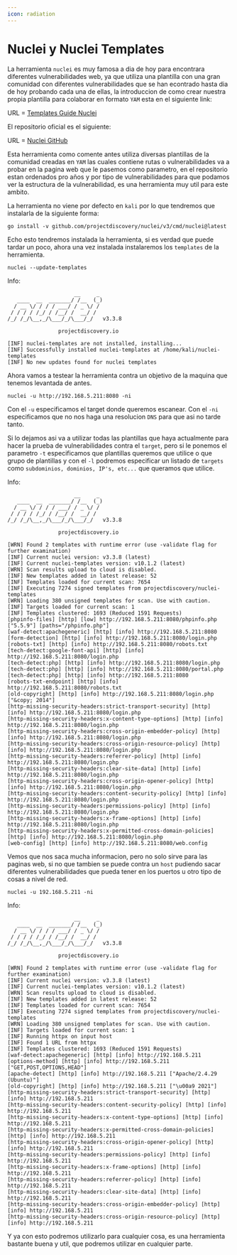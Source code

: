 ```yaml
---
icon: radiation
---
```


# Nuclei y Nuclei Templates

La herramienta `nuclei` es muy famosa a dia de hoy para encontrara diferentes vulnerabilidades web, ya que utiliza una plantilla con una gran comunidad con diferentes vulnerabilidades que se han econtrado hasta dia de hoy probando cada una de ellas, la introduccion de como crear nuestra propia plantilla para colaborar en formato `YAM` esta en el siguiente link:

URL = [Templates Guide Nuclei](https://docs.projectdiscovery.io/templates/introduction)

El repositorio oficial es el siguiente:

URL = [Nuclei GitHub](https://github.com/projectdiscovery/nuclei)

Esta herramienta como comente antes utiliza diversas plantillas de la comunidad creadas en `YAM` las cuales contiene rutas o vulnerabilidades va a probar en la pagina web que le pasemos como parametro, en el repositorio estan ordenados pro años y por tipo de vulnerabilidades para que podamos ver la estructura de la vulnerabilidad, es una herramienta muy util para este ambito.

La herramienta no viene por defecto en `kali` por lo que tendremos que instalarla de la siguiente forma:

```shell
go install -v github.com/projectdiscovery/nuclei/v3/cmd/nuclei@latest
```

Echo esto tendremos instalada la herramienta, si es verdad que puede tardar un poco, ahora una vez instalada instalaremos los `templates` de la herramienta.

```shell
nuclei --update-templates
```

Info:

```
                     __     _
   ____  __  _______/ /__  (_)
  / __ \/ / / / ___/ / _ \/ /
 / / / / /_/ / /__/ /  __/ /
/_/ /_/\__,_/\___/_/\___/_/   v3.3.8

                projectdiscovery.io

[INF] nuclei-templates are not installed, installing...
[INF] Successfully installed nuclei-templates at /home/kali/nuclei-templates
[INF] No new updates found for nuclei templates
```

Ahora vamos a testear la herramienta contra un objetivo de la maquina que tenemos levantada de antes.

```shell
nuclei -u http://192.168.5.211:8080 -ni 
```

Con el `-u` especificamos el target donde queremos escanear. Con el `-ni` especificamos que no nos haga una resolucion `DNS` para que asi no tarde tanto.

Si lo dejamos asi va a utilizar todas las plantillas que haya actualmente para hacer la prueba de vulnerabilidades contra el `target`, pero si le ponemos el parametro `-t` especificamos que plantillas queremos que utilice o que grupo de plantillas y con el `-l` podremos especificar un listado de `targets` como `subdominios, dominios, IP's, etc...` que queramos que utilice.

Info:

```
                     __     _
   ____  __  _______/ /__  (_)
  / __ \/ / / / ___/ / _ \/ /
 / / / / /_/ / /__/ /  __/ /
/_/ /_/\__,_/\___/_/\___/_/   v3.3.8

                projectdiscovery.io

[WRN] Found 2 templates with runtime error (use -validate flag for further examination)
[INF] Current nuclei version: v3.3.8 (latest)
[INF] Current nuclei-templates version: v10.1.2 (latest)
[WRN] Scan results upload to cloud is disabled.
[INF] New templates added in latest release: 52
[INF] Templates loaded for current scan: 7654
[INF] Executing 7274 signed templates from projectdiscovery/nuclei-templates
[WRN] Loading 380 unsigned templates for scan. Use with caution.
[INF] Targets loaded for current scan: 1
[INF] Templates clustered: 1693 (Reduced 1591 Requests)
[phpinfo-files] [http] [low] http://192.168.5.211:8080/phpinfo.php ["5.5.9"] [paths="/phpinfo.php"]
[waf-detect:apachegeneric] [http] [info] http://192.168.5.211:8080
[form-detection] [http] [info] http://192.168.5.211:8080/login.php
[robots-txt] [http] [info] http://192.168.5.211:8080/robots.txt
[tech-detect:google-font-api] [http] [info] http://192.168.5.211:8080/login.php
[tech-detect:php] [http] [info] http://192.168.5.211:8080/login.php
[tech-detect:php] [http] [info] http://192.168.5.211:8080/portal.php
[tech-detect:php] [http] [info] http://192.168.5.211:8080
[robots-txt-endpoint] [http] [info] http://192.168.5.211:8080/robots.txt
[old-copyright] [http] [info] http://192.168.5.211:8080/login.php ["&copy; 2014"]
[http-missing-security-headers:strict-transport-security] [http] [info] http://192.168.5.211:8080/login.php
[http-missing-security-headers:x-content-type-options] [http] [info] http://192.168.5.211:8080/login.php
[http-missing-security-headers:cross-origin-embedder-policy] [http] [info] http://192.168.5.211:8080/login.php
[http-missing-security-headers:cross-origin-resource-policy] [http] [info] http://192.168.5.211:8080/login.php
[http-missing-security-headers:referrer-policy] [http] [info] http://192.168.5.211:8080/login.php
[http-missing-security-headers:clear-site-data] [http] [info] http://192.168.5.211:8080/login.php                                                                                            
[http-missing-security-headers:cross-origin-opener-policy] [http] [info] http://192.168.5.211:8080/login.php                                                                                 
[http-missing-security-headers:content-security-policy] [http] [info] http://192.168.5.211:8080/login.php
[http-missing-security-headers:permissions-policy] [http] [info] http://192.168.5.211:8080/login.php
[http-missing-security-headers:x-frame-options] [http] [info] http://192.168.5.211:8080/login.php
[http-missing-security-headers:x-permitted-cross-domain-policies] [http] [info] http://192.168.5.211:8080/login.php
[web-config] [http] [info] http://192.168.5.211:8080/web.config
```

Vemos que nos saca mucha informacion, pero no solo sirve para las paginas web, si no que tambien se puede contra un `host` pudiendo sacar diferentes vulnerabilidades que pueda tener en los puertos u otro tipo de cosas a nivel de red.

```shell
nuclei -u 192.168.5.211 -ni 
```

Info:

```
                     __     _
   ____  __  _______/ /__  (_)
  / __ \/ / / / ___/ / _ \/ /
 / / / / /_/ / /__/ /  __/ /
/_/ /_/\__,_/\___/_/\___/_/   v3.3.8

                projectdiscovery.io

[WRN] Found 2 templates with runtime error (use -validate flag for further examination)
[INF] Current nuclei version: v3.3.8 (latest)
[INF] Current nuclei-templates version: v10.1.2 (latest)
[WRN] Scan results upload to cloud is disabled.
[INF] New templates added in latest release: 52
[INF] Templates loaded for current scan: 7654
[INF] Executing 7274 signed templates from projectdiscovery/nuclei-templates
[WRN] Loading 380 unsigned templates for scan. Use with caution.
[INF] Targets loaded for current scan: 1
[INF] Running httpx on input host
[INF] Found 1 URL from httpx
[INF] Templates clustered: 1693 (Reduced 1591 Requests)
[waf-detect:apachegeneric] [http] [info] http://192.168.5.211
[options-method] [http] [info] http://192.168.5.211 ["GET,POST,OPTIONS,HEAD"]
[apache-detect] [http] [info] http://192.168.5.211 ["Apache/2.4.29 (Ubuntu)"]
[old-copyright] [http] [info] http://192.168.5.211 ["\u00a9 2021"]
[http-missing-security-headers:strict-transport-security] [http] [info] http://192.168.5.211
[http-missing-security-headers:content-security-policy] [http] [info] http://192.168.5.211
[http-missing-security-headers:x-content-type-options] [http] [info] http://192.168.5.211
[http-missing-security-headers:x-permitted-cross-domain-policies] [http] [info] http://192.168.5.211
[http-missing-security-headers:cross-origin-opener-policy] [http] [info] http://192.168.5.211
[http-missing-security-headers:permissions-policy] [http] [info] http://192.168.5.211
[http-missing-security-headers:x-frame-options] [http] [info] http://192.168.5.211
[http-missing-security-headers:referrer-policy] [http] [info] http://192.168.5.211
[http-missing-security-headers:clear-site-data] [http] [info] http://192.168.5.211
[http-missing-security-headers:cross-origin-embedder-policy] [http] [info] http://192.168.5.211
[http-missing-security-headers:cross-origin-resource-policy] [http] [info] http://192.168.5.211
```

Y ya con esto podremos utilizarlo para cualquier cosa, es una herramienta bastante buena y util, que podremos utilizar en cualquier parte.
